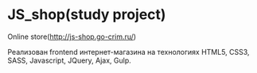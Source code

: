 # JS_shop(study project)
Online store(http://js-shop.go-crim.ru/)

Реализован frontend интернет-магазина на технологиях HTML5, CSS3, SASS, Javascript, JQuery, Ajax, Gulp.
